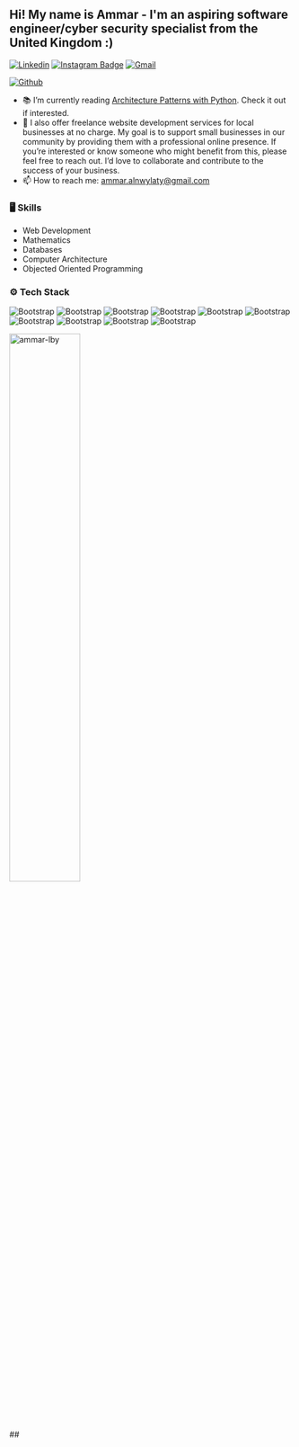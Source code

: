<h2> Hi! My name is Ammar - I'm an aspiring software engineer/cyber security specialist from the United Kingdom :) </h2>



[![Linkedin](https://img.shields.io/badge/-LinkedIn-blue?style=flat&logo=Linkedin&logoColor=white)](https://www.linkedin.com/in/ammaralnwylaty/)
[![Instagram Badge](https://img.shields.io/badge/-Instagram-purple?logo=instagram&logoColor=white&link=https://instagram.com/ammar.lby/)](https://www.instagram.com/ammar.lby)
[![Gmail](https://img.shields.io/badge/-Gmail-c14438?style=flat&logo=Gmail&logoColor=white)](mailto:ammar.alnwylaty@gmail.com)

[![Github](https://img.shields.io/github/followers/ammar-lby?label=Follow&style=social)](https://github.com/ammar-lby)

- 📚 I’m currently reading [Architecture Patterns with Python](https://learning.oreilly.com/library/view/architecture-patterns-with/9781492052197/preface01.html). Check it out if interested.
- 🌱  I also offer freelance website development services for local businesses at no charge. My goal is to support small businesses in our community by providing them with a professional online presence. If you’re interested or know someone who might benefit from this, please feel free to reach out. I’d love to collaborate and contribute to the success of your business.
- 📫 How to reach me: ammar.alnwylaty@gmail.com




### 🖥 Skills

- Web Development
- Mathematics 
- Databases
- Computer Architecture
- Objected Oriented Programming
### ⚙️ Tech Stack

![Bootstrap](https://img.shields.io/badge/-Python-05122A?style=flat-square&logo=Python&color=353535) ![Bootstrap](https://img.shields.io/badge/-MySQL-05122A?style=flat-square&logo=MySQL&color=353535) ![Bootstrap](https://img.shields.io/badge/-C%23-05122A?style=flat-square&logo=C#&color=353535) ![Bootstrap](https://img.shields.io/badge/-Java-05122A?style=flat-square&logo=Java&color=353535) ![Bootstrap](https://img.shields.io/badge/-HTML5-05122A?style=flat-square&logo=HTML5&color=353535) ![Bootstrap](https://img.shields.io/badge/-CSS3-05122A?style=flat-square&logo=CSS3&color=353535) ![Bootstrap](https://img.shields.io/badge/-JavaScript-05122A?style=flat-square&logo=JavaScript&color=353535) ![Bootstrap](https://img.shields.io/badge/-IntelliJ%20IDEA-05122A?style=flat-square&logo=IntelliJ-IDEA&color=353535) ![Bootstrap](https://img.shields.io/badge/-Postman-05122A?style=flat-square&logo=Postman&color=353535) ![Bootstrap](https://img.shields.io/badge/-Processing-05122A?style=flat-square&logo=Processing&color=353535)

<div>

  <img width="50%"  src="https://github-readme-streak-stats.herokuapp.com/?user=ammar-lby&" alt="ammar-lby" />
</div>
##


